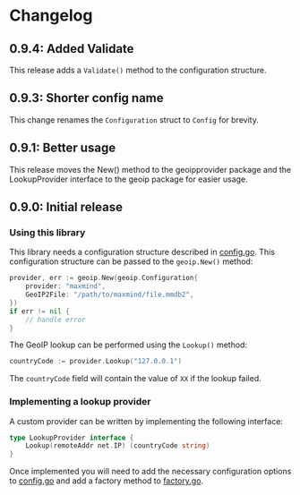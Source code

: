 # Changelog

## 0.9.4: Added Validate

This release adds a `Validate()` method to the configuration structure.

## 0.9.3: Shorter config name

This change renames the `Configuration` struct to `Config` for brevity.

## 0.9.1: Better usage

This release moves the New() method to the geoipprovider package and the LookupProvider interface to the geoip package for easier usage.

## 0.9.0: Initial release

### Using this library

This library needs a configuration structure described in [config.go](config.go). This configuration structure can be passed to the `geoip.New()` method:

```go
provider, err := geoip.New(geoip.Configuration{
    provider: "maxmind",
    GeoIP2File: "/path/to/maxmind/file.mmdb2",
})
if err != nil {
    // handle error
}
```

The GeoIP lookup can be performed using the `Lookup()` method:

```go
countryCode := provider.Lookup("127.0.0.1")
```

The `countryCode` field will contain the value of `XX` if the lookup failed.

### Implementing a lookup provider

A custom provider can be written by implementing the following interface:

```go
type LookupProvider interface {
	Lookup(remoteAddr net.IP) (countryCode string)
}
```

Once implemented you will need to add the necessary configuration options to [config.go](config.go) and add a factory
method to [factory.go](factory.go).